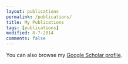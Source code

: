 ```yaml
---
layout: publications
permalink: /publications/
title: My Publications
tags: [publications]
modified: 8-7-2014
comments: false
---
```


You can also browse my <a href="" target="_blank">Google Scholar profile</a>.
